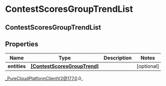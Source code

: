 # ContestScoresGroupTrendList

## ContestScoresGroupTrendList

## Properties

|Name | Type | Description | Notes|
|------------ | ------------- | ------------- | -------------|
| **entities** | [**[ContestScoresGroupTrend]**]([ContestScoresGroupTrend]) |  | [optional] |



_PureCloudPlatformClientV2@177.0.0_
